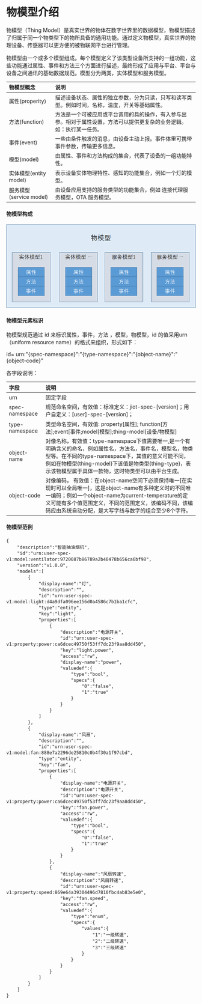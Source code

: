 # 物模型介绍
物模型（Thing Model）是真实世界的物体在数字世界里的数据模型，物模型描述了归属于同一个物类型下的物所具备的通用功能。通过定义物模型，真实世界的物理设备、传感器可以更方便的被物联网平台进行管理。

物模型由一个或多个模型组成。每个模型定义了该类型设备所支持的一组功能，这些功能通过属性、事件和方法三个方面进行描述，最终形成了应用与平台、平台与设备之间通讯的基础数据规范。模型分为两类，实体模型和服务模型。

| 物模型概念  | 说明 |
| :-----| :----- |
|属性(properity) | 描述设备状态、属性的独立参数，分为只读，只写和读写类型。例如时间，名称，温度，开关等基础属性。 |
|方法(function) | 方法是一个可被应用或平台调用的具的操作，有入参与出参。相对于属性设置，方法可以提供更复杂的业务逻辑。如：执行某一任务。 |
|事件(event)  | 一些由条件触发的消息，由设备主动上报。事件体里可携带事件参数，传输更多信息。 |
|模型(model) | 由属性、事件和方法构成的集合，代表了设备的一组功能特性。|
|实体模型(entity model)|表示设备实体物理特性、感知的功能集合，例如一个灯的模型。|
|服务模型(service model)|由设备应用支持的服务类型的功能集合，例如 连接代理服务模型，OTA 服务模型。|

#### 物模型构成

![物模型结构](../../../../../image/IoT/AIoT-CV/Operation-Guide/Device-Manager/Create-Thing-Model/Thing-model-structure.png)

#### 物模型元素标识

物模型规范通过 id 来标识属性，事件，方法 ，模型，物模型，id 的值采用urn（uniform resource name）的格式来组织，形式如下：

id= urn:"{spec-namespace}":"{type-namespace}":"{object-name}":"{object-code}"


各字段说明：

| 字段           | 说明                                                         |
| :------------  | :-----------------------------------------------------------|
| urn            | 固定字段                                                     |
| spec-namespace | 规范命名空间，有效值：标准定义：jiot-spec-[version]；用户自定义：[user]-spec-[version]； |
| type-namespace | 类型命名空间，有效值:   property[属性]; function[方法];event[事件;model[模型];thing-model[设备/物模型] |
| object-name    | 对像名称，有效值：type-namespace下值需要唯一,是一个有明确含义的命名，例如属性名，方法名，事件名，模型名，物类型等。在不同的type-namespace下，其值的意义可能不同，例如在物模型{thing-model}下该值是物类型{thing-type}，表示该物模型属于具体一款物，这时物类型可以由平台生成。 |
| object-code    | 对像编码， 有效值：在object-name空间下必须保持唯一[在实现时可以全局唯一]，这是object-name有多种定义时的不同唯一编码；例如一个object-name为current-temperature的定义可能有多个值范围定义，不同的范围定义，该编码不同，该编码应由系统自动分配，是大写字线与数字的组合至少8个字符。 |

#### 物模型范例

```
{
    "description":"智能抽油烟机",
    "id":"urn:user-spec-v1:model:ventilator:9720087b86789a2b40478b656ca6bf98",
    "version":"v1.0.0",
    "models":[
        {
            "display-name":"灯",
            "description":"",
            "id":"urn:user-spec-v1:model:light:d4a9dfa096ee156d0a4586c7b1ba1cfc",
            "type":"entity",
            "key":"light",
            "properties":[
                {
                    "description":"电源开关",
                    "id":"urn:user-spec-v1:property:power:ca6dcec49750f53ff7dc23f9aa8dd450",
                    "key":"light.power",
                    "access":"rw",
                    "display-name":"power",
                    "valuedef":{
                        "type":"bool",
                        "specs":{
                            "0":"false",
                            "1":"true"
                        }
                    }
                }
            ]
        },
        {
            "display-name":"风扇",
            "description":"",
            "id":"urn:user-spec-v1:model:fan:888e7a2296de25810c0b4f30a1f97cbd",
            "type":"entity",
            "key":"fan",
            "properties":[
                {
                    "display-name":"电源开关",
                    "description":"电源开关",
                    "id":"urn:user-spec-v1:property:power:ca6dcec49750f53ff7dc23f9aa8dd450",
                    "key":"fan.power",
                    "access":"rw",
                    "valuedef":{
                        "type":"bool",
                        "specs":{
                            "0":"false",
                            "1":"true"
                        }
                    }
                },
                {
                    "display-name":"风扇转速",
                    "description":"风扇转速",
                    "id":"urn:user-spec-v1:property:speed:869e64a39304496d7810fbc4ab83e5e0",
                    "key":"fan.speed",
                    "access":"rw",
                    "valuedef":{
                        "type":"enum",
                        "specs":{
                            "values":{
                                "1":"一级转速",
                                "2":"二级转速",
                                "3":"三级转速"
                            }
                        }
                    }
                }
            ]
        }
    ]
}
```
